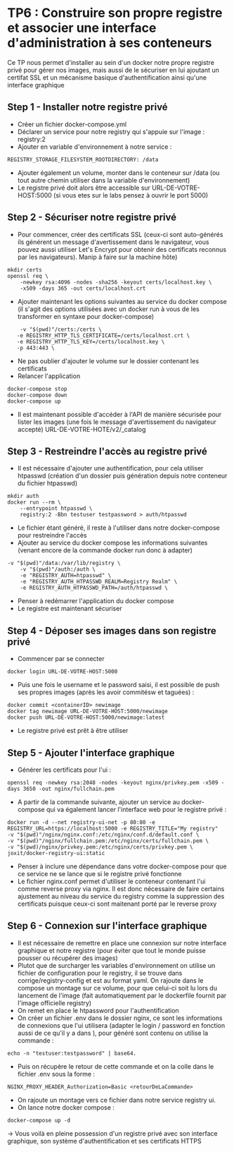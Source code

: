 # TP6 : Construire son propre registre et associer une interface d'administration à ses conteneurs

Ce TP nous permet d'installer au sein d'un docker notre propre registre privé pour gérer nos images, mais aussi de le sécuriser en lui ajoutant un certifat SSL et un mécanisme basique d'authentification ainsi qu'une interface graphique

## Step 1 - Installer notre registre privé
- Créer un fichier docker-compose.yml
- Déclarer un service pour notre registry qui s'appuie sur l'image : registry:2
- Ajouter en variable d'environnement à notre service :
```
REGISTRY_STORAGE_FILESYSTEM_ROOTDIRECTORY: /data
```
- Ajouter également un volume, monter dans le conteneur sur /data (ou tout autre chemin utiliser dans la variable d'environnement)
- Le registre privé doit alors être accessible sur URL-DE-VOTRE-HOST:5000 (si vous etes sur le labs pensez à ouvrir le port 5000)

## Step 2 - Sécuriser notre registre privé 
- Pour commencer, créer des certificats SSL (ceux-ci sont auto-générés ils générent un message d'avertissement dans le navigateur, vous pouvez aussi utiliser Let's Encrypt pour obtenir des certificats reconnus par les navigateurs). Manip à faire sur la machine hôte)
```
mkdir certs
openssl req \
    -newkey rsa:4096 -nodes -sha256 -keyout certs/localhost.key \
    -x509 -days 365 -out certs/localhost.crt
```
- Ajouter maintenant les options suivantes au service du docker compose (il s'agit des options utilisées avec un docker run à vous de les transformer en syntaxe pour docker-compose)
 ```
     -v "$(pwd)"/certs:/certs \         
    -e REGISTRY_HTTP_TLS_CERTIFICATE=/certs/localhost.crt \
    -e REGISTRY_HTTP_TLS_KEY=/certs/localhost.key \
    -p 443:443 \
```
- Ne pas oublier d'ajouter le volume sur le dossier contenant les certificats
- Relancer l'application
```
docker-compose stop
docker-compose down
docker-compose up
```
- Il est maintenant possible d'accéder à l'API de manière sécurisée pour lister les images (une fois le message d'avertissement du navigateur accepté)
URL-DE-VOTRE-HOTE/v2/_catalog

## Step 3 - Restreindre l'accès au registre privé

- Il est nécessaire d'ajouter une authentification, pour cela utiliser htpasswd (création d'un dossier puis génération depuis notre conteneur du fichier htpasswd)
```
mkdir auth
docker run --rm \
    --entrypoint htpasswd \
    registry:2 -Bbn testuser testpassword > auth/htpasswd
```
- Le fichier étant généré, il reste à l'utiliser dans notre docker-compose pour restreindre l'accès
- Ajouter au service du docker compose les informations suivantes (venant encore de la commande docker run donc à adapter)
```
-v "$(pwd)"/data:/var/lib/registry \
    -v "$(pwd)"/auth:/auth \
    -e "REGISTRY_AUTH=htpasswd" \
    -e "REGISTRY_AUTH_HTPASSWD_REALM=Registry Realm" \
    -e REGISTRY_AUTH_HTPASSWD_PATH=/auth/htpasswd \
```
- Penser à redémarrer l'application du docker compose
- Le registre est maintenant sécuriser

## Step 4 - Déposer ses images dans son registre privé
- Commencer par se connecter 
```
docker login URL-DE-VOTRE-HOST:5000

```
- Puis une fois le username et le password saisi, il est possible de push ses propres images (après les avoir commitésw et taguées) :
```
docker commit <containerID> newimage
docker tag newimage URL-DE-VOTRE-HOST:5000/newimage
docker push URL-DE-VOTRE-HOST:5000/newimage:latest
```
- Le registre privé est prêt à être utiliser

## Step 5 - Ajouter l'interface graphique
- Générer les certificats pour l'ui :
```
openssl req -newkey rsa:2048 -nodes -keyout nginx/privkey.pem -x509 -days 3650 -out nginx/fullchain.pem
```
- A partir de la commande suivante, ajouter un service au docker-compose qui va également lancer l'interface web pour le registre privé :
```
docker run -d --net registry-ui-net -p 80:80 -e REGISTRY_URL=https://localhost:5000 -e REGISTRY_TITLE="My registry" 
-v "$(pwd)"/nginx/nginx.conf:/etc/nginx/conf.d/default.conf \
-v "$(pwd)"/nginx/fullchain.pem:/etc/nginx/certs/fullchain.pem \
-v "$(pwd)/nginx/privkey.pem:/etc/nginx/certs/privkey.pem \
joxit/docker-registry-ui:static
```
- Penser à inclure une dépendance dans votre docker-compose pour que ce service ne se lance que si le registre privé fonctionne
- Le fichier nginx.conf permet d'utiliser le conteneur contenant l'ui comme reverse proxy via nginx. Il est donc nécessaire de faire certains ajustement au niveau du service du registry comme la suppression des certificats puisque ceux-ci sont maitenant porté par le reverse proxy

## Step 6 - Connexion sur l'interface graphique
- Il est nécessaire de remettre en place une connexion sur notre interface graphique et notre registre (pour éviter que tout le monde puisse pousser ou récupérer des images)
- Plutot que de surcharger les variables d'environnement on utilise un fichier de configuration pour le registry, il se trouve dans corrige/registry-config et est au format yaml.
On rajoute dans le compose un montage sur ce volume, pour que celui-ci soit lu lors du lancement de l'image (fait automatiquement par le dockerfile fournit par l'image officielle registry)
- On remet en place le htpassword pour l'authentification
- On créer un fichier .env dans le dossier nginx, ce sont les informations de connexions que l'ui utilisera (adapter le login / password en fonction aussi de ce qu'il y a dans ), pour généré sont contenu on utilise la commande :
```
echo -n "testuser:testpassword" | base64.
```
- Puis on récupère le retour de cette commande et on la colle dans le fichier .env sous la forme :
```
NGINX_PROXY_HEADER_Authorization=Basic <retourDeLaCommande>
```
- On rajoute un montage vers ce fichier dans notre service registry ui. 
- On lance notre docker compose : 
```
docker-compose up -d
```

-> Vous voilà en pleine possession d'un registre privé avec son interface graphique, son système d'authentification et ses certificats HTTPS